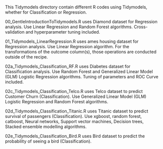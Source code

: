 This Tidymodels directory contain different R codes using Tidymodels, whether for Classification or Regression.

00_GentleIntroductionToTidymodels.R uses Diamond dataset for Regression analysis. Use Linear Regression and Random Forest algorithms. Cross-validation and hyperparameter tuning included.

01_Tidymodels_LinearRegression.R uses ames housing dataset for Regression analysis. Use Linear Regression algorithm. For the transformations of the outcome column(s), those operations are conducted outside of the recipe.

02a_Tidymodels_Classification_RF.R uses Diabetes dataset for Classification analysis. Use Random Forest and Generalized Linear Model (GLM) Logistic Regression algorithms. Tuning of parameters and ROC Curve included. 

02c_Tidymodels_Classification_Telco.R uses Telco dataset to predict Customer Churn (Classification). Use Generalized Linear Model (GLM) Logistic Regression and Random Forest algorithms.

02d_Tidymodels_Classification_Titanic.R uses Titanic dataset to predict survival of passengers (Classification). Use xgboost, random forest, catboost, Neural networks, Support vector machines, Decision trees, Stacked ensemble modelling algorithms.

02e_Tidymodels_Classification_Bird.R uses Bird dataset to predict the probability of seeing a bird (Classification).
